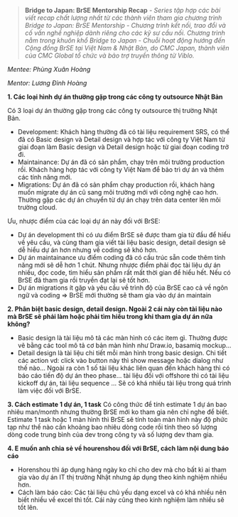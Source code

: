 > **Bridge to Japan: BrSE Mentorship Recap**  - *Series tập hợp các bài viết recap chất lượng nhất từ các thành viên tham gia chương trình Bridge to Japan: BrSE Mentorship - Chương trình kết nối, trao đổi và cố vấn nghề nghiệp dành riêng cho các kỹ sư cầu nối. Chương trình nằm trong khuôn khổ Bridge to Japan - Chuỗi hoạt động hướng đến Cộng đồng BrSE tại Việt Nam & Nhật Bản, do CMC Japan, thành viên của CMC Global tổ chức và bảo trợ truyền thông từ Viblo.*

*Mentee: Phùng Xuân Hoàng*

*Mentor: Lương Đình Hoàng*

**1. Các loại hình dự án thường gặp trong các công ty outsource Nhật Bản**

Có 3 loại dự án thường gặp trong các công ty outsource thị trường Nhật Bản. 
- Development: Khách hàng thường đã có tài liệu requirement SRS, có thể đã có Basic design và Detail design và hợp tác với công ty Việt Nam từ giai đoạn làm Basic design và Detail design hoặc từ giai đoạn coding trở đi.
- Maintainance: Dự án đã có sản phẩm, chạy trên môi trường production rồi. Khách hàng hợp tác với công ty Việt Nam để bảo trì dự án và thêm các tính năng mới.
- Migrations: Dự án đã có sản phẩm chạy production rồi, khách hàng muốn migrate dự án cũ sang môi trường mới với công nghệ cao hơn. Thường gặp các dự án chuyển từ dự án chạy trên data center lên môi trường cloud.

Ưu, nhược điểm của các loại dự án này đối với BrSE: 
- Dự án development thì có ưu điểm BrSE sẽ được tham gia từ đầu để hiểu về yêu cầu, và cùng tham gia viết tài liệu basic design, detail design sẽ dễ hiểu dự án hơn nhưng về coding sẽ khó hơn.
- Dự án maintainance ưu điểm coding đã có cấu trúc sẵn code thêm tính năng mới sẽ dễ hơn 1 chút. Nhưng nhược điểm phải đọc tài liệu dự án nhiều, đọc code, tìm hiểu sản phẩm rất mất thời gian để hiểu hết. Nếu có BrSE đã tham gia rồi truyền đạt lại sẽ tốt hơn. 
- Dự án migrations ít gặp và yêu cầu về trình độ của BrSE cao cả về ngôn ngữ và coding
=> BrSE mới thường sẽ tham gia vào dự án maintain

**2. Phân biệt basic design, detail design. Ngoài 2 cái này còn tài liệu nào mà BrSE sẽ phải làm hoặc phải tìm hiểu trong khi tham gia dự án nữa không?**
- Basic design là tài liệu mô tả các màn hình có các item gì. Thường được vẽ bằng các tool mô tả cơ bản màn hình như Draw.io, basamiq mockup…
- Detail design là tài liệu chi tiết mỗi màn hình trong basic design. Chi tiết các action vd: click vào button này thì show message hoặc dialog như thế nào…
Ngoài ra còn 1 số tài liệu khác liên quan đến khách hàng thì có báo cáo tiến độ dự án theo phase… tài liệu đối với offshore thì có tài liệu kickoff dự án, tài liệu sequence …
Sẽ có khá nhiều tài liệu trong quá trình làm việc đối với BrSE. 

**3. Cách estimate 1 dự án, 1 task**
Có công thức để tính estimate 1 dự án bao nhiêu man/month nhưng thường BrSE mới ko tham gia nên chỉ nghe để biết. Estimate 1 task hoặc 1 màn hình thì BrSE sẽ tính toán màn hình này độ phức tạp như thế nào cần khoảng bao nhiêu dòng code rồi tính theo số lượng dòng code trung bình của dev trong công ty và số lượng dev tham gia. 

**4. E muốn anh chia sẻ về hourenshou đối với BrSE, cách làm nội dung báo cáo**
- Horenshou thì áp dụng hàng ngày ko chỉ cho dev mà cho bất kì ai tham gia vào dự án IT thị trường Nhật nhưng áp dụng theo kinh nghiệm nhiều hơn. 
- Cách làm báo cáo: Các tài liệu chủ yếu dạng excel và có khá nhiều nên biết nhiều về excel thì tốt. Cái này cũng theo kinh nghiệm làm nhiều sẽ tốt lên.